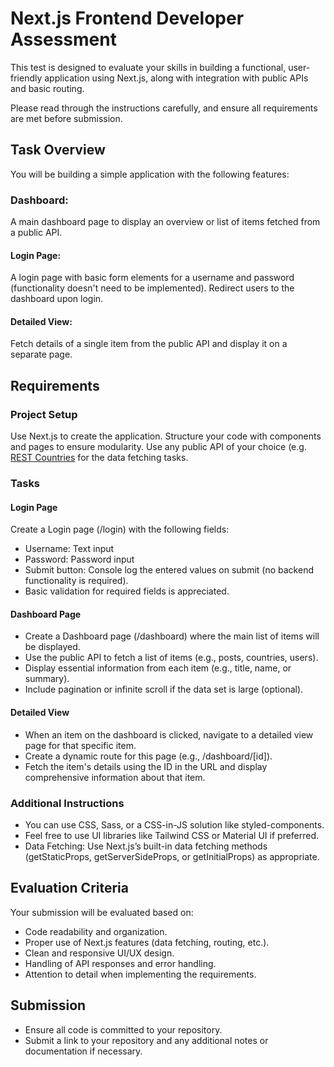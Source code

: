 # Next.js Frontend Developer Assessment

This test is designed to evaluate your skills in building a functional, user-friendly application using Next.js, along with integration with public APIs and basic routing.

Please read through the instructions carefully, and ensure all requirements are met before submission.

## Task Overview
You will be building a simple application with the following features:

### Dashboard: 
A main dashboard page to display an overview or list of items fetched from a public API.

#### Login Page: 
A login page with basic form elements for a username and password (functionality doesn't need to be implemented).
Redirect users to the dashboard upon login.

#### Detailed View: 
Fetch details of a single item from the public API and display it on a separate page.

## Requirements

###  Project Setup

Use Next.js to create the application.
Structure your code with components and pages to ensure modularity.
Use any public API of your choice (e.g. [REST Countries](https://restcountries.com/v3.1/all) for the data fetching tasks.

### Tasks

#### Login Page

Create a Login page (/login) with the following fields:
- Username: Text input
- Password: Password input
- Submit button: Console log the entered values on submit (no backend functionality is required).
- Basic validation for required fields is appreciated.

#### Dashboard Page

- Create a Dashboard page (/dashboard) where the main list of items will be displayed.
- Use the public API to fetch a list of items (e.g., posts, countries, users).
- Display essential information from each item (e.g., title, name, or summary).
- Include pagination or infinite scroll if the data set is large (optional).

#### Detailed View

- When an item on the dashboard is clicked, navigate to a detailed view page for that specific item.
- Create a dynamic route for this page (e.g., /dashboard/[id]).
- Fetch the item's details using the ID in the URL and display comprehensive information about that item.


### Additional Instructions

- You can use CSS, Sass, or a CSS-in-JS solution like styled-components. 
- Feel free to use UI libraries like Tailwind CSS or Material UI if preferred.
- Data Fetching: Use Next.js’s built-in data fetching methods (getStaticProps, getServerSideProps, or getInitialProps) as appropriate.

## Evaluation Criteria

Your submission will be evaluated based on:

- Code readability and organization.
- Proper use of Next.js features (data fetching, routing, etc.).
- Clean and responsive UI/UX design.
- Handling of API responses and error handling.
- Attention to detail when implementing the requirements.

## Submission

- Ensure all code is committed to your repository.
- Submit a link to your repository and any additional notes or documentation if necessary.
